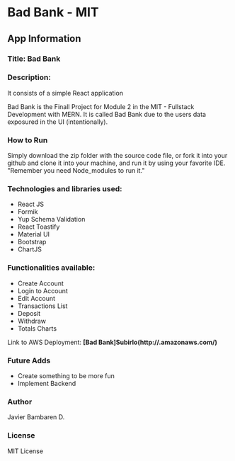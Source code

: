 # Bad Bank - MIT

## App Information

### Title: Bad Bank

### Description:

It consists of a simple React application

Bad Bank is the Finall Project for Module 2 in the MIT - Fullstack Development with MERN. It is called Bad Bank due to the users data exposured in the UI (intentionally).
 

### How to Run

Simply download the zip folder with the source code file, or fork it into your github and clone it into your machine, and run it by using your favorite IDE. "Remember you need Node_modules to run it." 


### Technologies and libraries used:

- React JS
- Formik
- Yup Schema Validation
- React Toastify
- Material UI
- Bootstrap
- ChartJS

### Functionalities available:

- Create Account
- Login to Account
- Edit Account
- Transactions List
- Deposit
- Withdraw
- Totals Charts

Link to AWS Deployment: **[Bad Bank]Subirlo(http://.amazonaws.com/)**

### Future Adds

- Create something to be more fun
- Implement Backend


### Author

Javier Bambaren D.

### License

MIT License
